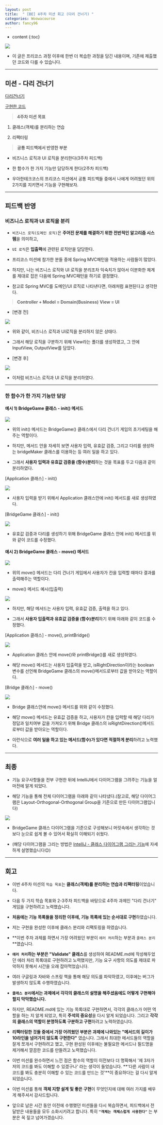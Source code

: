 ```yaml
---
layout: post
title:  " [BE] 4주차 미션 회고 (다리 건너기) "
categories: Woowacourse
author: fancy96
---
```

* content
{:toc}

![](/assets/img/woowacourse/woowacourse_name.png)

* 이 글은 프리코스 과정 이후에 한번 더 복습한 과정을 담긴 내용이며, 기존에 제출했던 코드와 다를 수 있습니다.

---

## 미션 - 다리 건너기

[다리건너기](https://github.com/woowacourse-precourse/java-bridge)

[구현한 코드](https://github.com/Fancy96/java-bridge/tree/fancy-review)


> **4주차 미션 목표**
1. 클래스(객체)를 분리하는 연습

2. 리팩터링

> **공통 피드백에서 반영한 부분**
* 비즈니스 로직과 UI 로직을 분리한다(3주차 피드백)

* 한 함수가 한 가지 기능만 담당하게 한다(2주차 피드백)

* 우아한테크코스의 프리코스 미션에서 공통 피드백들 중에서 나에게 어려웠던 위의 2가지를 지키면서 기능을 구현해보자.

---

## 피드백 반영

### 비즈니스 로직과 UI 로직을 분리

* `비즈니스 로직(도메인 로직)`은 **주어진 문제를 해결하기 위한 전반적인 알고리즘 시스템**을 의미하고,

* `UI 로직`은 **입출력**에 관련된 로직만을 담당한다.

* 프리코스 미션에 참가한 분들 중에 Spring MVC패턴을 적용하는 사람들이 많았다.

* 하지만, 나는 비즈니스 로직와 UI 로직을 분리조차 익숙치가 않아서 이분화한 체계를 제대로 잡은 다음에 Spring MVC패턴을 하기로 결정했다.

* 참고로 Spring MVC를  도메인/UI 로직로 나타낸다면, 아래처럼 표현된다고 생각한다.

> **Controller + Model = Domain(Business)**
  **View = UI**

* [변경 전]

![](/assets/img/woowacourse/4th_bridgeGame_1_logic.png)

* 위와 같이, 비즈니스 로직과 UI로직을 분리하지 않은 상태다.

* 그래서 해당 로직을 구분하기 위해 View라는 폴더를 생성하였고, 그 안에 InputView, OutputView를 담았다.

* [변경 후]

![](/assets/img/woowacourse/4th_bridgeGame_2_logic.png)

* 이처럼 비즈니스 로직과 UI 로직을 분리하였다.

---

### 한 함수가 한 가지 기능만 담당

#### 예시 1) BridgeGame 클래스 - init() 메서드

![](/assets/img/woowacourse/4th_bridgeGame_3_one_function.png)

* 위의 init() 메서드는 BridgeGame() 클래스에서 다리 건너기 게임의 초기세팅을 해주는 역할이다.

* 하지만, 메서드 안을 자세히 보면 사용자 입력, 유효값 검증, 그리고 다리를 생성하는 bridgeMaker 클래스를 이용하는 등 여러 일을 하고 있다.

* 그래서 **사용자 입력과 유효값 검증을 (함수)분리**하는 것을 목표를 두고 다음과 같이 분리하였다.

[Application 클래스] - init()

![](/assets/img/woowacourse/4th_bridgeGame_4_one_function.png)

* 사용자 입력을 받기 위해서 Application 클래스안에 init() 메서드를 새로 생성하였다.

[BridgeGame 클래스] - init()

![](/assets/img/woowacourse/4th_bridgeGame_5_one_function.png)

* 유효값 검증과 다리를 생성하기 위해 BridgeGame 클래스 안에 init() 메서드를 위와 같이 코드를 수정했다.

#### 예시 2) BridgeGame 클래스 - move() 메서드

![](/assets/img/woowacourse/4th_bridgeGame_6_one_function.png)

* 위의 move() 메서드는 다리 건너기 게임에서 사용자가 칸을 입력할 때마다 결과를 출력해주는 역할이다.

* move() 메서드 예시(입출력)

![](/assets/img/woowacourse/4th_bridgeGame_7_one_function.png)

* 하지만, 해당 메서드는 사용자 입력, 유효값 검증, 출력을 하고 있다.

* 그래서 **사용자 입출력과 유효값 검증을 (함수)분리**하기 위해 아래와 같이 코드를 수정했다.

[Application 클래스] - move(), printBridge()

![](/assets/img/woowacourse/4th_bridgeGame_8_one_function.png)

* Application 클래스 안에 move()와 printBridge()를 새로 생성하였다.

* 해당 move() 메서드는 사용자 입출력을 받고, isRightDirection이라는 boolean 변수를 선언해 BridgeGame 클래스의 move()메서드로부터 값을 받아오는 역할이다.

[Bridge 클래스] - move()

![](/assets/img/woowacourse/4th_bridgeGame_9_one_function.png)

* Bridge 클래스안에 move() 메서드를 위와 같이 수정했다.

* 해당 move() 메서드는 유효값 검증을 하고, 사용자가 칸을 입력할 때 해당 다리가 정답과 일치여부 값을 가져오기 위해 Bridge 클래스의 isRightDirection()메서드로부터 값을 받아오는 역할이다.

* 이런식으로 **여러 일을 하고 있는 메서드(함수)가 있다면 적절하게 분리**하려고 노력했다.

---

## 최종

* 기능 요구사항들을 전부 구현한 뒤에 IntelliJ에서 다이어그램을 그려주는 기능을 얼마전에 알게 되었다.

* 해당 기능을 통해 전체 다이어그램을 아래와 같이 나타냈다.(참고로, 해당 다이어그램은 Layout-Orthogonal-Orthogonal Group을 기준으로 만든 다이어그램입니다)

![](/assets/img/woowacourse/4th_bridgeGame_10_class_diagram.png)

* BridgeGame 클래스 다이어그램을 기준으로 구성해보니 머릿속에서 생각하는 것보다 눈으로 쉽게 볼 수 있어서 확실히 이해되기 쉬웠다.

* (해당 다이어그램을 그리는 방법은 [IntelliJ - 클래스 다이어그램 그리는 기능](https://velog.io/@fancy-log/IntelliJ-%ED%81%B4%EB%9E%98%EC%8A%A4-%EB%8B%A4%EC%9D%B4%EC%96%B4%EA%B7%B8%EB%9E%A8-%EA%B7%B8%EB%A6%AC%EB%8A%94-%EA%B8%B0%EB%8A%A5)에 자세하게 설명했습니다😌)

---

## 회고

* 이번 4주차 미션의 `학습 목표`는 **클래스(객체)를 분리하는 연습과 리팩터링**이었습니다.

* 다음 두 가지 학습 목표와 2-3주차 피드백을 바탕으로 4주차 과제인 "다리 건너기" 게임을 구현하려고 노력했습니다.

* **처음에는 기능 목록들을 정리한 이후에, 기능 목록에 있는 순서대로 구현**하였습니다.

* 저는 구현을 완성한 이후에  클래스 분리와 리팩토링을 하였습니다.

* **이번 주차 과제를 하면서 가장 어려웠던 부분이 `에러 처리`하는 부분과 `클래스 분리`**였습니다.

* **`에러 처리`하는 부분은 "Validate" 클래스**를 생성하여 README.md에 작성해두었던 에러 처리 목록대로 구현하려고 노력했지만, 기능 요구 사항의 의도를 제대로 파악하지 못해서 시간을 오래 잡아먹었습니다.

* 여러 구글링과 자바와 스프링 책을 통해 해당 의도를 파악하였고, 이후에는 버그가 발생하지 않도록 수행하였습니다.

* **`클래스 분리`에서는 과제에서 각각의 클래스의 설명을 해주셨음에도 어떻게 구현해야 할지 막막했습니다.**

* 하지만, README.md에 있는 기능 목록대로 구현하면서, 각각의 클래스가 어떤 역할을 하는 지 알게 되었고, 특히 **주석의 중요성**을 다시 알게 되었습니다. 그리고 **각각의 클래스의 역할이 분명하도록 구분하고 구현**하려고 노력하였습니다.

* **리팩터링한 것들 중에서 가장 어려웠던 부분은 과제에 나와있는 "메서드의 길이가 10라인을 넘어가지 않도록 구현한다"** 였습니다. 그래서 최대한 메서드들의 역할을 잘게 쪼개서 구현하려고 했고, 구현 완성된 이후에는 불필요한 메서드나 필드명을 제거해서 깔끔한 코드를 만들려고 노력했습니다.

* 이번 미션를 완수하면서 느낀 점은 함수의 역할이 이전보다 더 명확해서 '제 3자가 저의 코드를 봐도 이해할 수 있겠구나' 라는 생각이 들었습니다. **'다른 사람이 내 코드를 봐도 충분히 이해할 수 있는 코드를 만드는 것'**이 중요하다는 걸 다시 알게 되었습니다.

* 이번 미션를 통해 **객체 지향 설계 및 좋은 구현**이 무엇인지에 대해 여러 가지를 배우게 해주셔서 감사드립니다.

* 앞으로 남은 시간 동안 이전에 수행했던 미션들을 다시 복습하면서, 피드백에서 전달받은 내용들을 모두 소화시키려고 합니다. 특히 **`"객체는 객체스럽게 사용한다"`** 는 부분은 꼭 짚고 넘어가겠습니다.